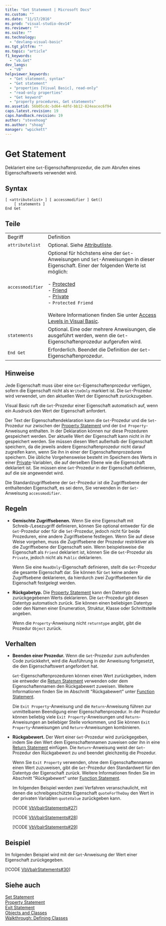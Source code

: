 ```yaml
---
title: "Get Statement | Microsoft Docs"
ms.custom: ""
ms.date: "11/17/2016"
ms.prod: "visual-studio-dev14"
ms.reviewer: ""
ms.suite: ""
ms.technology: 
  - "devlang-visual-basic"
ms.tgt_pltfrm: ""
ms.topic: "article"
f1_keywords: 
  - "vb.Get"
dev_langs: 
  - "VB"
helpviewer_keywords: 
  - "Get statement, syntax"
  - "Get statement"
  - "properties [Visual Basic], read-only"
  - "read-only properties"
  - "Get keyword"
  - "property procedures, Get statements"
ms.assetid: 56b05cdc-bd64-4dfd-bb12-824eacec6f94
caps.latest.revision: 19
caps.handback.revision: 19
author: "stevehoag"
ms.author: "shoag"
manager: "wpickett"
---
```

# Get Statement
Deklariert eine `Get`\-Eigenschaftenprozedur, die zum Abrufen eines Eigenschaftswerts verwendet wird.  
  
## Syntax  
  
```  
[ <attributelist> ] [ accessmodifier ] Get()  
    [ statements ]  
End Get  
```  
  
## Teile  
  
|||  
|-|-|  
|Begriff|Definition|  
|`attributelist`|Optional.  Siehe [Attributliste](../../../visual-basic/language-reference/statements/attribute-list.md).|  
|`accessmodifier`|Optional für höchstens eine der `Get`\-Anweisungen und `Set`\-Anweisungen in dieser Eigenschaft.  Einer der folgenden Werte ist möglich:<br /><br /> -   [Protected](../../../visual-basic/language-reference/modifiers/protected.md)<br />-   [Friend](../../../visual-basic/language-reference/modifiers/friend.md)<br />-   [Private](../../../visual-basic/language-reference/modifiers/private.md)<br />-   `Protected Friend`<br /><br /> Weitere Informationen finden Sie unter [Access Levels in Visual Basic](../../../visual-basic/programming-guide/language-features/declared-elements/access-levels.md).|  
|`statements`|Optional.  Eine oder mehrere Anweisungen, die ausgeführt werden, wenn die `Get`\-Eigenschaftenprozedur aufgerufen wird.|  
|`End Get`|Erforderlich.  Beendet die Definition der `Get`\-Eigenschaftenprozedur.|  
  
## Hinweise  
 Jede Eigenschaft muss über eine `Get`\-Eigenschaftenprozedur verfügen, sofern die Eigenschaft nicht als `WriteOnly` markiert ist.  Die `Get`\-Prozedur wird verwendet, um den aktuellen Wert der Eigenschaft zurückzugeben.  
  
 Visual Basic ruft die `Get`\-Prozedur einer Eigenschaft automatisch auf, wenn ein Ausdruck den Wert der Eigenschaft anfordert.  
  
 Der Text der Eigenschaftendeklaration kann die `Get`\-Prozedur und die `Set`\-Prozedur nur zwischen der [Property Statement](../../../visual-basic/language-reference/statements/property-statement.md) und der `End Property`\-Anweisung enthalten.  In der Deklaration können nur diese Prozeduren gespeichert werden.  Der aktuelle Wert der Eigenschaft kann nicht in ihr gespeichert werden.  Sie müssen diesen Wert außerhalb der Eigenschaft speichern, da die jeweils andere Eigenschaftenprozedur nicht darauf zugreifen kann, wenn Sie ihn in einer der Eigenschaftenprozeduren speichern.  Die übliche Vorgehensweise besteht im Speichern des Werts in einer [Private](../../../visual-basic/language-reference/modifiers/private.md)\-Variablen, die auf derselben Ebene wie die Eigenschaft deklariert ist.  Sie müssen eine `Get`\-Prozedur in der Eigenschaft definieren, auf die sie angewendet wird.  
  
 Die Standardzugriffsebene der `Get`\-Prozedur ist die Zugriffsebene der enthaltenden Eigenschaft, es sei denn, Sie verwenden in der `Get`\-Anweisung `accessmodifier`.  
  
## Regeln  
  
-   **Gemischte Zugriffsebenen.** Wenn Sie eine Eigenschaft mit Schreib\-\/Lesezugriff definieren, können Sie optional entweder für die `Get`\-Prozedur oder für die `Set`\-Prozedur, jedoch nicht für beide Prozeduren, eine andere Zugriffsebene festlegen.  Wenn Sie auf diese Weise vorgehen, muss die Zugriffsebene der Prozedur restriktiver als die Zugriffsebene der Eigenschaft sein.  Wenn beispielsweise die Eigenschaft als `Friend` deklariert ist, können Sie die `Get`\-Prozedur als `Private`, jedoch nicht als `Public` deklarieren.  
  
     Wenn Sie eine `ReadOnly`\-Eigenschaft definieren, stellt die `Get`\-Prozedur die gesamte Eigenschaft dar.  Sie können für `Get` keine andere Zugriffsebene deklarieren, da hierdurch zwei Zugriffsebenen für die Eigenschaft festgelegt werden.  
  
-   **Rückgabetyp.** Die [Property Statement](../../../visual-basic/language-reference/statements/property-statement.md) kann den Datentyp des zurückgegebenen Werts deklarieren.  Die `Get`\-Prozedur gibt diesen Datentyp automatisch zurück.  Sie können einen beliebigen Datentyp oder den Namen einer Enumeration, Struktur, Klasse oder Schnittstelle angeben.  
  
     Wenn die `Property`\-Anweisung nicht `returntype` angibt, gibt die Prozedur `Object` zurück.  
  
## Verhalten  
  
-   **Beenden einer Prozedur.** Wenn die `Get`\-Prozedur zum aufrufenden Code zurückkehrt, wird die Ausführung in der Anweisung fortgesetzt, die den Eigenschaftswert angefordert hat.  
  
     `Get`\-Eigenschaftenprozeduren können einen Wert zurückgeben, indem sie entweder die [Return Statement](../../../visual-basic/language-reference/statements/return-statement.md) verwenden oder dem Eigenschaftennamen den Rückgabewert zuweisen.  Weitere Informationen finden Sie im Abschnitt "Rückgabewert" unter [Function Statement](../../../visual-basic/language-reference/statements/function-statement.md).  
  
     Die `Exit Property`\-Anweisung und die `Return`\-Anweisung führen zur unmittelbaren Beendigung einer Eigenschaftenprozedur.  In der Prozedur können beliebig viele `Exit Property`\-Anweisungen und `Return`\-Anweisungen an beliebiger Stelle vorkommen, und Sie können `Exit Property`\-Anweisungen und `Return`\-Anweisungen kombinieren.  
  
-   **Rückgabewert.** Der Wert einer `Get`\-Prozedur wird zurückgegeben, indem Sie den Wert dem Eigenschaftennamen zuweisen oder ihn in eine [Return Statement](../../../visual-basic/language-reference/statements/return-statement.md) einfügen.  Die `Return`\-Anweisung weist der `Get`\-Prozedur den Rückgabewert zu und beendet gleichzeitig die Prozedur.  
  
     Wenn Sie `Exit Property` verwenden, ohne dem Eigenschaftennamen einen Wert zuzuweisen, gibt die `Get`\-Prozedur den Standardwert für den Datentyp der Eigenschaft zurück.  Weitere Informationen finden Sie im Abschnitt "Rückgabewert" unter [Function Statement](../../../visual-basic/language-reference/statements/function-statement.md).  
  
     Im folgenden Beispiel werden zwei Verfahren veranschaulicht, mit denen die schreibgeschützte Eigenschaft `quoteForTheDay` den Wert in der privaten Variablen `quoteValue` zurückgeben kann.  
  
     [!CODE [VbVbalrStatements#27](../CodeSnippet/VS_Snippets_VBCSharp/VbVbalrStatements#27)]  
  
     [!CODE [VbVbalrStatements#28](../CodeSnippet/VS_Snippets_VBCSharp/VbVbalrStatements#28)]  
  
     [!CODE [VbVbalrStatements#29](../CodeSnippet/VS_Snippets_VBCSharp/VbVbalrStatements#29)]  
  
## Beispiel  
 Im folgenden Beispiel wird mit der `Get`\-Anweisung der Wert einer Eigenschaft zurückgegeben.  
  
 [!CODE [VbVbalrStatements#30](../CodeSnippet/VS_Snippets_VBCSharp/VbVbalrStatements#30)]  
  
## Siehe auch  
 [Set Statement](../../../visual-basic/language-reference/statements/set-statement.md)   
 [Property Statement](../../../visual-basic/language-reference/statements/property-statement.md)   
 [Exit Statement](../../../visual-basic/language-reference/statements/exit-statement.md)   
 [Objects and Classes](../../../visual-basic/programming-guide/language-features/objects-and-classes/index.md)   
 [Walkthrough: Defining Classes](../../../visual-basic/programming-guide/language-features/objects-and-classes/walkthrough-defining-classes.md)